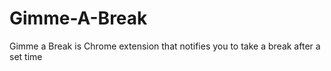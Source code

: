 # Gimme-A-Break

Gimme a Break is Chrome extension that notifies you to take a break after a set time 

